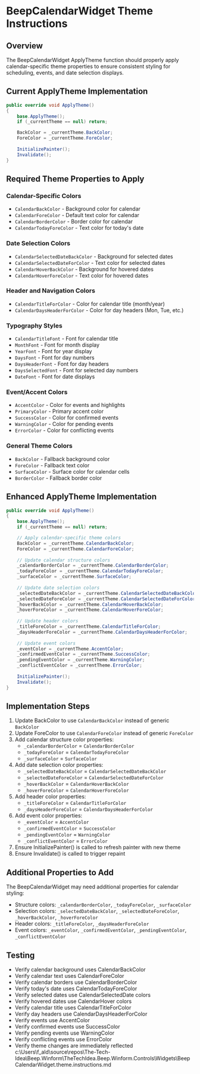 # BeepCalendarWidget Theme Instructions

## Overview
The BeepCalendarWidget ApplyTheme function should properly apply calendar-specific theme properties to ensure consistent styling for scheduling, events, and date selection displays.

## Current ApplyTheme Implementation
```csharp
public override void ApplyTheme()
{
    base.ApplyTheme();
    if (_currentTheme == null) return;

    BackColor = _currentTheme.BackColor;
    ForeColor = _currentTheme.ForeColor;
    
    InitializePainter();
    Invalidate();
}
```

## Required Theme Properties to Apply

### Calendar-Specific Colors
- `CalendarBackColor` - Background color for calendar
- `CalendarForeColor` - Default text color for calendar
- `CalendarBorderColor` - Border color for calendar
- `CalendarTodayForeColor` - Text color for today's date

### Date Selection Colors
- `CalendarSelectedDateBackColor` - Background for selected dates
- `CalendarSelectedDateForColor` - Text color for selected dates
- `CalendarHoverBackColor` - Background for hovered dates
- `CalendarHoverForeColor` - Text color for hovered dates

### Header and Navigation Colors
- `CalendarTitleForColor` - Color for calendar title (month/year)
- `CalendarDaysHeaderForColor` - Color for day headers (Mon, Tue, etc.)

### Typography Styles
- `CalendarTitleFont` - Font for calendar title
- `MonthFont` - Font for month display
- `YearFont` - Font for year display
- `DaysFont` - Font for day numbers
- `DaysHeaderFont` - Font for day headers
- `DaysSelectedFont` - Font for selected day numbers
- `DateFont` - Font for date displays

### Event/Accent Colors
- `AccentColor` - Color for events and highlights
- `PrimaryColor` - Primary accent color
- `SuccessColor` - Color for confirmed events
- `WarningColor` - Color for pending events
- `ErrorColor` - Color for conflicting events

### General Theme Colors
- `BackColor` - Fallback background color
- `ForeColor` - Fallback text color
- `SurfaceColor` - Surface color for calendar cells
- `BorderColor` - Fallback border color

## Enhanced ApplyTheme Implementation
```csharp
public override void ApplyTheme()
{
    base.ApplyTheme();
    if (_currentTheme == null) return;

    // Apply calendar-specific theme colors
    BackColor = _currentTheme.CalendarBackColor;
    ForeColor = _currentTheme.CalendarForeColor;
    
    // Update calendar structure colors
    _calendarBorderColor = _currentTheme.CalendarBorderColor;
    _todayForeColor = _currentTheme.CalendarTodayForeColor;
    _surfaceColor = _currentTheme.SurfaceColor;
    
    // Update date selection colors
    _selectedDateBackColor = _currentTheme.CalendarSelectedDateBackColor;
    _selectedDateForeColor = _currentTheme.CalendarSelectedDateForColor;
    _hoverBackColor = _currentTheme.CalendarHoverBackColor;
    _hoverForeColor = _currentTheme.CalendarHoverForeColor;
    
    // Update header colors
    _titleForeColor = _currentTheme.CalendarTitleForColor;
    _daysHeaderForeColor = _currentTheme.CalendarDaysHeaderForColor;
    
    // Update event colors
    _eventColor = _currentTheme.AccentColor;
    _confirmedEventColor = _currentTheme.SuccessColor;
    _pendingEventColor = _currentTheme.WarningColor;
    _conflictEventColor = _currentTheme.ErrorColor;
    
    InitializePainter();
    Invalidate();
}
```

## Implementation Steps
1. Update BackColor to use `CalendarBackColor` instead of generic `BackColor`
2. Update ForeColor to use `CalendarForeColor` instead of generic `ForeColor`
3. Add calendar structure color properties:
   - `_calendarBorderColor` = `CalendarBorderColor`
   - `_todayForeColor` = `CalendarTodayForeColor`
   - `_surfaceColor` = `SurfaceColor`
4. Add date selection color properties:
   - `_selectedDateBackColor` = `CalendarSelectedDateBackColor`
   - `_selectedDateForeColor` = `CalendarSelectedDateForColor`
   - `_hoverBackColor` = `CalendarHoverBackColor`
   - `_hoverForeColor` = `CalendarHoverForeColor`
5. Add header color properties:
   - `_titleForeColor` = `CalendarTitleForColor`
   - `_daysHeaderForeColor` = `CalendarDaysHeaderForColor`
6. Add event color properties:
   - `_eventColor` = `AccentColor`
   - `_confirmedEventColor` = `SuccessColor`
   - `_pendingEventColor` = `WarningColor`
   - `_conflictEventColor` = `ErrorColor`
7. Ensure InitializePainter() is called to refresh painter with new theme
8. Ensure Invalidate() is called to trigger repaint

## Additional Properties to Add
The BeepCalendarWidget may need additional properties for calendar styling:
- Structure colors: `_calendarBorderColor`, `_todayForeColor`, `_surfaceColor`
- Selection colors: `_selectedDateBackColor`, `_selectedDateForeColor`, `_hoverBackColor`, `_hoverForeColor`
- Header colors: `_titleForeColor`, `_daysHeaderForeColor`
- Event colors: `_eventColor`, `_confirmedEventColor`, `_pendingEventColor`, `_conflictEventColor`

## Testing
- Verify calendar background uses CalendarBackColor
- Verify calendar text uses CalendarForeColor
- Verify calendar borders use CalendarBorderColor
- Verify today's date uses CalendarTodayForeColor
- Verify selected dates use CalendarSelectedDate colors
- Verify hovered dates use CalendarHover colors
- Verify calendar title uses CalendarTitleForColor
- Verify day headers use CalendarDaysHeaderForColor
- Verify events use AccentColor
- Verify confirmed events use SuccessColor
- Verify pending events use WarningColor
- Verify conflicting events use ErrorColor
- Verify theme changes are immediately reflected</content>
<parameter name="filePath">c:\Users\f_ald\source\repos\The-Tech-Idea\Beep.Winform\TheTechIdea.Beep.Winform.Controls\Widgets\BeepCalendarWidget.theme.instructions.md
